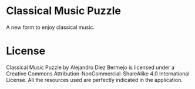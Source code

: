 # Classical Music Puzzle
A new form to enjoy classical music.

# License
Classical Music Puzzle by Alejandro Diez Bermejo is licensed under a Creative Commons Attribution-NonCommercial-ShareAlike 4.0 International License.
All the resources used are perfectly indicated in the application.